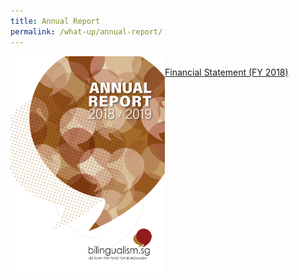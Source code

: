 ```yaml
---
title: Annual Report
permalink: /what-up/annual-report/
---
```


<img src="/images/Cover-FY2018.jpg" style="float:left;width:247px;height:345px"> <br/>
<a href="#" target="_blank">Financial Statement (FY 2018)</a>

